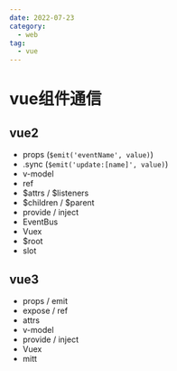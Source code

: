 ```yaml
---
date: 2022-07-23
category:
  - web
tag:
  - vue
---
```


# vue组件通信

## vue2

* props (`$emit('eventName', value)`)
* .sync (`$emit('update:[name]', value)`)
* v-model
* ref
* $attrs / $listeners
* $children / $parent
* provide / inject
* EventBus
* Vuex
* $root
* slot

## vue3

* props / emit
* expose / ref
* attrs
* v-model
* provide / inject
* Vuex
* mitt